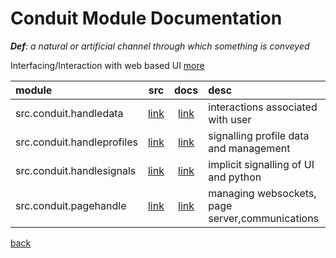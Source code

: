 # Conduit Module Documentation

***Def**: a natural or artificial channel through which something is conveyed*

Interfacing/Interaction with web based UI [more](/docs/ui)

| module                     |                  src                   |                  docs                   | desc                                               |
|:---------------------------|:--------------------------------------:|:---------------------------------------:|:---------------------------------------------------|
| src.conduit.handledata     |   [link](/src/conduit/handledata.py)   |   [link](/docs/conduit/handledata.md)   | interactions associated with user                  |
| src.conduit.handleprofiles | [link](/src/conduit/handleprofiles.py) | [link](/docs/conduit/handleprofiles.md) | signalling profile data and management             |
| src.conduit.handlesignals  | [link](/src/conduit/handlesignals.py)  | [link](/docs/conduit/handlesignals.md)  | implicit signalling of UI and python               |
| src.conduit.pagehandle     |   [link](/src/conduit/pagehandle.py)   |   [link](/docs/conduit/pagehandle.md)   | managing websockets, page server,communications    |

[back](/docs)
